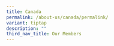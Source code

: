 ```yaml
---
title: Canada
permalink: /about-us/canada/permalink/
variant: tiptap
description: ""
third_nav_title: Our Members
---
```

<p></p>
